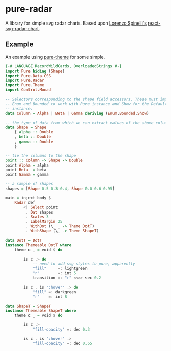 # pure-radar

A library for simple svg radar charts. Based upon [Lorenzo Spinelli's](https://github.com/Spyna/) [react-svg-radar-chart](https://github.com/Spyna/react-svg-radar-chart).

## Example

An example using [pure-theme](https://github.com/grumply/pure-theme) for some simple.

```haskell
{-# LANGUAGE RecordWildCards, OverloadedStrings #-}
import Pure hiding (Shape)
import Pure.Data.CSS
import Pure.Radar
import Pure.Theme
import Control.Monad

-- Selectors corresponding to the shape field accessors. These must implement 
-- Enum and Bounded to work with Pure instance and Show for the Default 
-- instance.
data Column = Alpha | Beta | Gamma deriving (Enum,Bounded,Show)

-- the type of data from which we can extract values of the above columns
data Shape = Shape 
    { alpha :: Double
    , beta :: Double
    , gamma :: Double
    }

-- tie the columns to the shape
point :: Column -> Shape -> Double
point Alpha = alpha
point Beta  = beta
point Gamma = gamma

-- a sample of shapes
shapes = [Shape 0.5 0.3 0.4, Shape 0.0 0.6 0.95]

main = inject body $ 
    Radar def
        <| Select point 
         . Dat shapes 
         . Scales 3 
         . LabelMargin 25
         . WithDot (\_ _ -> Theme DotT)
         . WithShape (\_ -> Theme ShapeT)

data DotT = DotT
instance Themeable DotT where
    theme c _ = void $ do

        is c .> do
            -- need to add svg styles to pure, apparently
            "fill"     =: lightgreen
            "r"        =: int 5
            transition =: "r" <<>> sec 0.2

        is c . is ":hover" .> do
            "fill" =: darkgreen
            "r"    =: int 8

data ShapeT = ShapeT
instance Themeable ShapeT where
    theme c _ = void $ do

        is c .>
            "fill-opacity" =: dec 0.3

        is c . is ":hover" .>
            "fill-opacity" =: dec 0.65
```